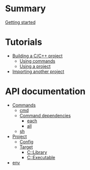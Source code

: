 # Summary

[Getting started](./0-getting-started.md)

# Tutorials

- [Building a C/C++ project](./1t-1-building-a-c-project.md)
    - [Using commands](./1t-1-1-using-commands-to-build-a-c-project.md)
    - [Using a project](./1t-1-2-using-project-to-build-a-c-project.md)
- [Importing another project](./1t-2-importing-another-project.md)

# API documentation

- [Commands](./2-commands.md)
    - [cmd](./2-1-cmd.md)
    - [Command dependencies](./2-2-command-dependencies.md)
        - [each](./2-2-1-each.md)
        - [all](./2-2-2-all.md)
    - [sh](./2-3-sh.md)
- [Project](./3-project.md)
    - [Config]()
    - [Target]()
        - [C::Library]()
        - [C::Executable]()
- [env](./4-env.md)

